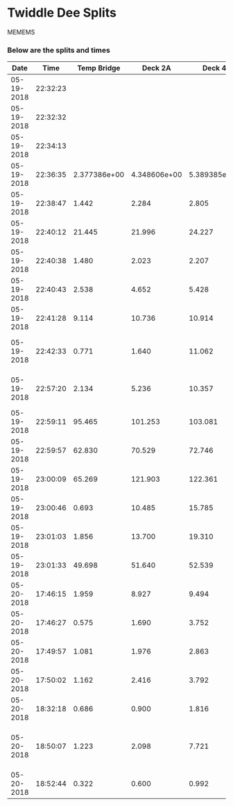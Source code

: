 # Twiddle Dee Splits 

MEMEMS

### Below are the splits and times

|Date|Time|Temp Bridge|Deck 2A|Deck 4|Total Time|Notes|
|---|---|---|---|---|---|---|
| 05-19-2018 | 22:32:23 |  |  |  |  |  |
| 05-19-2018 | 22:32:32 |  |  |  |  |  |
| 05-19-2018 | 22:34:13 |  |  |  |  |  |
| 05-19-2018 | 22:36:35 | 2.377386e+00 | 4.348606e+00 | 5.389385e+00 | 8.761805e+00 |  |
| 05-19-2018 | 22:38:47 | 1.442 | 2.284 | 2.805 | 3.975 |  |
| 05-19-2018 | 22:40:12 | 21.445 | 21.996 | 24.227 | 25.544 |  |
| 05-19-2018 | 22:40:38 | 1.480 | 2.023 | 2.207 | 2.763 |  |
| 05-19-2018 | 22:40:43 | 2.538 | 4.652 | 5.428 | 6.197 |  |
| 05-19-2018 | 22:41:28 | 9.114 | 10.736 | 10.914 | 11.077 | Can I write notes!  DROOOOOP |
| 05-19-2018 | 22:42:33 | 0.771 | 1.640 | 11.062 | 17.518 | ooops, gottta clear this out, but no tyet |
| 05-19-2018 | 22:57:20 | 2.134 | 5.236 | 10.357 | 12.510 | ooops, gottta clear this out, but no tyet |  
| 05-19-2018 | 22:59:11 | 95.465 | 101.253 | 103.081 | 104.981 |  |
| 05-19-2018 | 22:59:57 | 62.830 | 70.529 | 72.746 | 74.049 |  |
| 05-19-2018 | 23:00:09 | 65.269 | 121.903 | 122.361 | 122.571 |  |
| 05-19-2018 | 23:00:46 | 0.693 | 10.485 | 15.785 | 19.149 |  |
| 05-19-2018 | 23:01:03 | 1.856 | 13.700 | 19.310 | 21.802 |  |
| 05-19-2018 | 23:01:33 | 49.698 | 51.640 | 52.539 | 54.386 |  |
| 05-20-2018 | 17:46:15 | 1.959 | 8.927 | 9.494 | 10.124 |  |
| 05-20-2018 | 17:46:27 | 0.575 | 1.690 | 3.752 | 3.904 |  |
| 05-20-2018 | 17:49:57 | 1.081 | 1.976 | 2.863 | 3.636 |  |
| 05-20-2018 | 17:50:02 | 1.162 | 2.416 | 3.792 | 7.966 |  |
| 05-20-2018 | 18:32:18 | 0.686 | 0.900 | 1.816 | 3.708 |  |
| 05-20-2018 | 18:50:07 | 1.223 | 2.098 | 7.721 | 9.250 |  Testing notes, but now let's add some more. |
| 05-20-2018 | 18:52:44 | 0.322 | 0.600 | 0.992 | 8.887 | New note, since |
